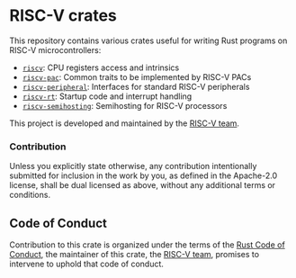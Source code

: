 # RISC-V crates

This repository contains various crates useful for writing Rust programs on RISC-V microcontrollers:

* [`riscv`]: CPU registers access and intrinsics
* [`riscv-pac`]: Common traits to be implemented by RISC-V PACs
* [`riscv-peripheral`]: Interfaces for standard RISC-V peripherals
* [`riscv-rt`]: Startup code and interrupt handling
* [`riscv-semihosting`]: Semihosting for RISC-V processors

This project is developed and maintained by the [RISC-V team][team].

### Contribution

Unless you explicitly state otherwise, any contribution intentionally submitted for inclusion in the
work by you, as defined in the Apache-2.0 license, shall be dual licensed as above, without any
additional terms or conditions.

## Code of Conduct

Contribution to this crate is organized under the terms of the [Rust Code of
Conduct][CoC], the maintainer of this crate, the [RISC-V team][team], promises
to intervene to uphold that code of conduct.

[`riscv`]: https://crates.io/crates/riscv
[`riscv-pac`]: https://crates.io/crates/riscv-pac
[`riscv-peripheral`]: https://crates.io/crates/riscv-peripheral
[`riscv-rt`]: https://crates.io/crates/riscv-rt
[`riscv-semihosting`]: https://crates.io/crates/riscv-semihosting
[team]: https://github.com/rust-embedded/wg#the-risc-v-team
[CoC]: CODE_OF_CONDUCT.md

